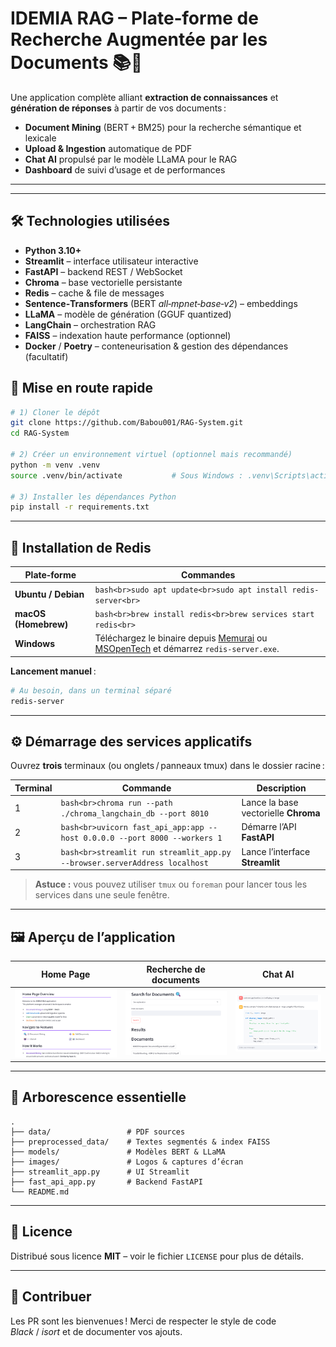 # IDEMIA RAG – Plate‑forme de Recherche Augmentée par les Documents 📚🤖

Une application complète alliant **extraction de connaissances** et **génération de réponses** à partir de vos documents :  
- **Document Mining** (BERT + BM25) pour la recherche sémantique et lexicale  
- **Upload & Ingestion** automatique de PDF  
- **Chat AI** propulsé par le modèle LLaMA pour le RAG  
- **Dashboard** de suivi d’usage et de performances  

---


---

## 🛠️ Technologies utilisées

- **Python 3.10+**
- **Streamlit** – interface utilisateur interactive
- **FastAPI** – backend REST / WebSocket
- **Chroma** – base vectorielle persistante
- **Redis** – cache & file de messages
- **Sentence‑Transformers** (BERT *all‑mpnet‑base‑v2*) – embeddings
- **LLaMA** – modèle de génération (GGUF quantized)
- **LangChain** – orchestration RAG
- **FAISS** – indexation haute performance (optionnel)
- **Docker** / **Poetry** – conteneurisation & gestion des dépendances (facultatif)

## 🚀 Mise en route rapide

```bash
# 1) Cloner le dépôt
git clone https://github.com/Babou001/RAG-System.git
cd RAG-System

# 2) Créer un environnement virtuel (optionnel mais recommandé)
python -m venv .venv
source .venv/bin/activate           # Sous Windows : .venv\Scripts\activate

# 3) Installer les dépendances Python
pip install -r requirements.txt
```

---

## 🐘 Installation de Redis

| Plate‑forme | Commandes |
|-------------|-----------|
| **Ubuntu / Debian** | ```bash<br>sudo apt update<br>sudo apt install redis-server<br>``` |
| **macOS (Homebrew)** | ```bash<br>brew install redis<br>brew services start redis<br>``` |
| **Windows** | Téléchargez le binaire depuis [Memurai](https://www.memurai.com/download) ou [MSOpenTech](https://github.com/microsoftarchive/redis/releases) et démarrez `redis-server.exe`. |

**Lancement manuel** :

```bash
# Au besoin, dans un terminal séparé
redis-server
```

---

## ⚙️ Démarrage des services applicatifs

Ouvrez **trois** terminaux (ou onglets / panneaux tmux) dans le dossier racine :

| Terminal | Commande | Description |
|----------|----------|-------------|
| 1 | ```bash<br>chroma run --path ./chroma_langchain_db --port 8010``` | Lance la base vectorielle **Chroma** |
| 2 | ```bash<br>uvicorn fast_api_app:app --host 0.0.0.0 --port 8000 --workers 1``` | Démarre l’API **FastAPI** |
| 3 | ```bash<br>streamlit run streamlit_app.py --browser.serverAddress localhost``` | Lance l’interface **Streamlit** |

> **Astuce :** vous pouvez utiliser `tmux` ou `foreman` pour lancer tous les services dans une seule fenêtre.

---

## 🖼️ Aperçu de l’application

| Home Page | Recherche de documents | Chat AI |
|-----------|-----------------------|---------|
| ![Accueil](./rm_images/home_page.png) | ![Doc Mining](./rm_images/doc_mining.png) | ![Chat AI](./rm_images/chat_ia.png) |

---

## 📂 Arborescence essentielle

```
.
├── data/                 # PDF sources
├── preprocessed_data/    # Textes segmentés & index FAISS
├── models/               # Modèles BERT & LLaMA
├── images/               # Logos & captures d’écran
├── streamlit_app.py      # UI Streamlit
├── fast_api_app.py       # Backend FastAPI
└── README.md
```

---

## 📝 Licence

Distribué sous licence **MIT** – voir le fichier `LICENSE` pour plus de détails.

---

## 🤝 Contribuer

Les PR sont les bienvenues ! Merci de respecter le style de code *Black* / *isort* et de documenter vos ajouts.

